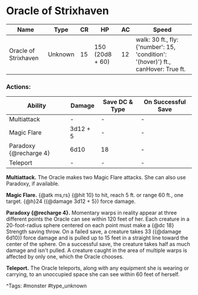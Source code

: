 # Oracle of Strixhaven

| Name | Type | CR | HP | AC | Speed |
|------|------|----|----|----|-------|
| Oracle of Strixhaven | Unknown | 15 | 150 (20d8 + 60) | 12 | walk: 30 ft., fly: {'number': 15, 'condition': '(hover)'} ft., canHover: True ft. |

### Actions:

| Ability | Damage | Save DC & Type | On Successful Save |
|---------|--------|----------------|--------------------|
| Multiattack | - | - | - |
| Magic Flare | 3d12 + 5 | - | - |
| Paradoxy {@recharge 4} | 6d10 | 18 | - |
| Teleport | - | - | - |


**Multiattack.** The Oracle makes two Magic Flare attacks. She can also use Paradoxy, if available.

**Magic Flare.** {@atk ms,rs} {@hit 10} to hit, reach 5 ft. or range 60 ft., one target. {@h}24 ({@damage 3d12 + 5}) force damage.

**Paradoxy {@recharge 4}.** Momentary warps in reality appear at three different points the Oracle can see within 120 feet of her. Each creature in a 20-foot-radius sphere centered on each point must make a {@dc 18} Strength saving throw. On a failed save, a creature takes 33 ({@damage 6d10}) force damage and is pulled up to 15 feet in a straight line toward the center of the sphere. On a successful save, the creature takes half as much damage and isn't pulled. A creature caught in the area of multiple warps is affected by only one, which the Oracle chooses.

**Teleport.** The Oracle teleports, along with any equipment she is wearing or carrying, to an unoccupied space she can see within 60 feet of herself.

^Tags: #monster #type_unknown